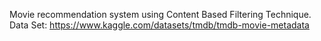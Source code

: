 Movie recommendation system using Content Based Filtering Technique. 
Data Set: https://www.kaggle.com/datasets/tmdb/tmdb-movie-metadata
